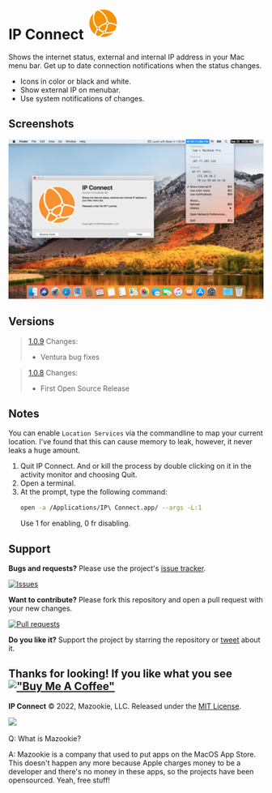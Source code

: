 # IP Connect ![](https://github.com/pawong/IPConnect/blob/d6d0bfed522e99b60daf7c99852108cdc280175f/IP%20Connect/Assets.xcassets/AppIcon.appiconset/icon_32x32@2x.png)

Shows the internet status, external and internal IP address in your Mac menu bar. Get up to date connection notifications when the status changes.

- Icons in color or black and white.
- Show external IP on menubar.
- Use system notifications of changes.

## Screenshots
![](Screenshot1.png)

## Versions
>[1.0.9](builds/IPConnect_v1.0.9/IPConnect.zip)
>    Changes:
>    - Ventura bug fixes

>[1.0.8](builds/IPConnect_v1.0.8/IPConnect.zip)
>    Changes:
>    - First Open Source Release


## Notes

You can enable `Location Services` via the commandline to map your current location. I've found that this can cause memory to leak, however, it never leaks a huge amount.

1. Quit IP Connect. And or kill the process by double clicking on it in the activity monitor and choosing Quit.
2. Open a terminal.
3. At the prompt, type the following command:
    ```bash
    open -a /Applications/IP\ Connect.app/ --args -L:1
    ```
    Use 1 for enabling, 0 fr disabling.

## Support

**Bugs and requests?**  Please use the project's [issue tracker].

[![Issues](http://img.shields.io/github/issues/pawong/IPConnect.svg)](https://github.com/pawong/IPConnect/issues)

**Want to contribute?**  Please fork this repository and open a pull request with your new changes.

[![Pull requests](http://img.shields.io/github/issues-pr/pawong/IPConnect.svg?maxAge=3600)](https://github.com/pawong/IPConnect/pulls)

**Do you like it?**  Support the project by starring the repository or [tweet] about it.

## Thanks for looking! If you like what you see [!["Buy Me A Coffee"](https://www.buymeacoffee.com/assets/img/custom_images/orange_img.png)](https://www.buymeacoffee.com/pawong)

**IP Connect** © 2022, Mazookie, LLC. Released under the [MIT License](LICENSE).

[tweet]: https://twitter.com/intent/tweet?
[issue tracker]: https://github.com/pawong/IPConnect/issues/new

![](https://www.mazookie.com/img/Mazookie_full_logo_sticker_small.png)

Q: What is Mazookie?

A: Mazookie is a company that used to put apps on the MacOS App Store. This doesn't happen any more because Apple charges money to be a developer and there's no money in these apps, so the projects have been opensourced. Yeah, free stuff!
